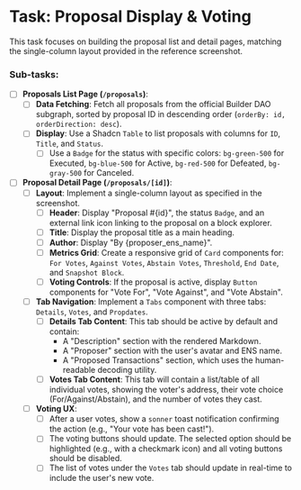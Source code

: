 # Task: Proposal Display & Voting

This task focuses on building the proposal list and detail pages, matching the single-column layout provided in the reference screenshot.

### Sub-tasks:

- [ ] **Proposals List Page (`/proposals`)**:
    - [ ] **Data Fetching**: Fetch all proposals from the official Builder DAO subgraph, sorted by proposal ID in descending order (`orderBy: id, orderDirection: desc`).
    - [ ] **Display**: Use a Shadcn `Table` to list proposals with columns for `ID`, `Title`, and `Status`.
        - [ ] Use a `Badge` for the status with specific colors: `bg-green-500` for Executed, `bg-blue-500` for Active, `bg-red-500` for Defeated, `bg-gray-500` for Canceled.

- [ ] **Proposal Detail Page (`/proposals/[id]`)**:
    - [ ] **Layout**: Implement a single-column layout as specified in the screenshot.
        - [ ] **Header**: Display "Proposal #{id}", the status `Badge`, and an external link icon linking to the proposal on a block explorer.
        - [ ] **Title**: Display the proposal title as a main heading.
        - [ ] **Author**: Display "By {proposer_ens_name}".
        - [ ] **Metrics Grid**: Create a responsive grid of `Card` components for: `For Votes`, `Against Votes`, `Abstain Votes`, `Threshold`, `End Date`, and `Snapshot Block`.
        - [ ] **Voting Controls**: If the proposal is active, display `Button` components for "Vote For", "Vote Against", and "Vote Abstain".
    - [ ] **Tab Navigation**: Implement a `Tabs` component with three tabs: `Details`, `Votes`, and `Propdates`.
        - [ ] **Details Tab Content**: This tab should be active by default and contain:
            - A "Description" section with the rendered Markdown.
            - A "Proposer" section with the user's avatar and ENS name.
            - A "Proposed Transactions" section, which uses the human-readable decoding utility.
        - [ ] **Votes Tab Content**: This tab will contain a list/table of all individual votes, showing the voter's address, their vote choice (For/Against/Abstain), and the number of votes they cast.
    - [ ] **Voting UX**:
        - [ ] After a user votes, show a `sonner` toast notification confirming the action (e.g., "Your vote has been cast!").
        - [ ] The voting buttons should update. The selected option should be highlighted (e.g., with a checkmark icon) and all voting buttons should be disabled.
        - [ ] The list of votes under the `Votes` tab should update in real-time to include the user's new vote.